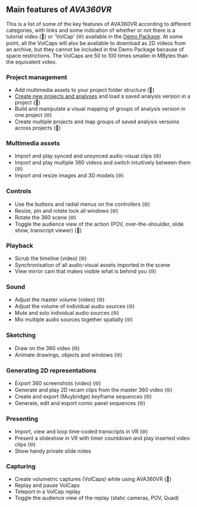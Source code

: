 ## Main features of _AVA360VR_

This is a list of some of the key features of AVA360VR according to different categories, with links and some indication of whether or not there is a tutorial video (📼) or 'VolCap' (🌐) available in the [Demo Package](demo.md).
At some point, all the VolCaps will also be available to download as 2D videos from an archive, but they cannot be included in the Demo Package because of space restrictions.
The VolCaps are 50 to 100 times smaller in MBytes than the equivalent video.

### Project management

- Add multimedia assets to your project folder structure (📼)
- [Create new projects and analyses](project.md) and load a saved analysis version in a project (📼)
- Build and manipulate a visual mapping of groups of analysis version in one project (🌐)
- Create multiple projects and map groups of saved analysis versions across projects (📼)

### Multimedia assets

- Import and play synced and unsynced audio-visual clips (🌐)
- Import and play multiple 360 videos and switch intuitively between them (🌐)
- Import and resize images and 3D models (🌐)

### Controls

- Use the buttons and radial menus on the controllers (🌐)
- Resize, pin and rotate lock all windows (🌐)
- Rotate the 360 scene (🌐)
- Toggle the audience view of the action (POV, over-the-shoulder, slide show, transcript viewer) (📼)

### Playback

- Scrub the timeline (video) (🌐)
- Synchronisation of all audio-visual assets imported in the scene
- View mirror cam that makes visible what is behind you (🌐)

### Sound

- Adjust the master volume (video) (🌐)
- Adjust the volume of individual audio sources (🌐)
- Mute and solo individual audio sources (🌐)
- Mix multiple audio sources together spatially (🌐)

### Sketching

- Draw on the 360 video (🌐)
- Animate drawings, objects and windows (🌐)

### Generating 2D representations

- Export 360 screenshots (video) (🌐)
- Generate and play 2D recam clips from the master 360 video (🌐)
- Create and export (Muybridge) keyframe sequences (🌐)
- Generate, edit and export comic panel sequences (🌐)

### Presenting

- Import, view and loop time-coded transcripts in VR (🌐)
- Present a slideshow in VR with timer countdown and play inserted video clips (🌐)
- Show handy private slide notes

### Capturing

- Create volumetric captures (VolCaps) while using AVA360VR (📼)
- Replay and pause VolCaps
- Teleport in a VolCap replay
- Toggle the audience view of the replay (static cameras, POV, Quad)
